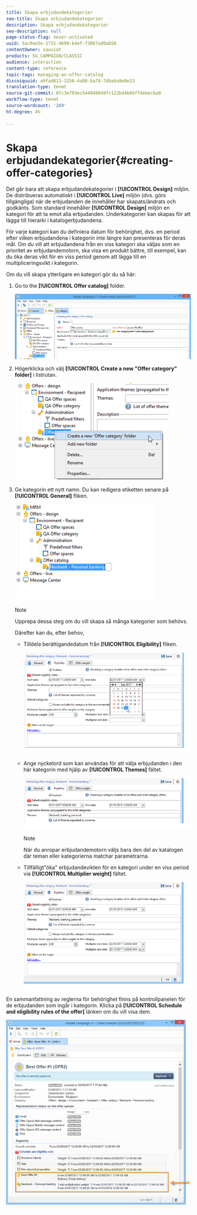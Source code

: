 ```yaml
---
title: Skapa erbjudandekategorier
seo-title: Skapa erbjudandekategorier
description: Skapa erbjudandekategorier
seo-description: null
page-status-flag: never-activated
uuid: 5ac0ae5e-1731-4699-b4ef-f3867ad0ab58
contentOwner: sauviat
products: SG_CAMPAIGN/CLASSIC
audience: interaction
content-type: reference
topic-tags: managing-an-offer-catalog
discoiquuid: a9fad813-3256-4a00-ba74-7dbaba9e8e23
translation-type: tm+mt
source-git-commit: 8fc3e793ec544948049fc122b44b6bffdebecba0
workflow-type: tm+mt
source-wordcount: '269'
ht-degree: 4%

---
```



# Skapa erbjudandekategorier{#creating-offer-categories}

Det går bara att skapa erbjudandekategorier i **[!UICONTROL Design]** miljön. De distribueras automatiskt i **[!UICONTROL Live]** miljön (dvs. görs tillgängliga) när de erbjudanden de innehåller har skapats/ändrats och godkänts. Som standard innehåller **[!UICONTROL Design]** miljön en kategori för att ta emot alla erbjudanden. Underkategorier kan skapas för att lägga till hierarki i katalogerbjudandena.

För varje kategori kan du definiera datum för behörighet, dvs. en period efter vilken erbjudandena i kategorin inte längre kan presenteras för deras mål. Om du vill att erbjudandena från en viss kategori ska väljas som en prioritet av erbjudandemotorn, ska visa en produkt bättre, till exempel, kan du öka deras vikt för en viss period genom att lägga till en multipliceringsvikt i kategorin.

Om du vill skapa ytterligare en kategori gör du så här:

1. Go to the **[!UICONTROL Offer catalog]** folder.

   ![](assets/offer_cat_create_001.png)

1. Högerklicka och välj **[!UICONTROL Create a new "Offer category" folder]** i listrutan.

   ![](assets/offer_cat_create_002.png)

1. Ge kategorin ett nytt namn. Du kan redigera etiketten senare på **[!UICONTROL General]** fliken.

   ![](assets/offer_cat_create_003.png)

   >[!NOTE]
   >
   >Upprepa dessa steg om du vill skapa så många kategorier som behövs.

   Därefter kan du, efter behov,

   * Tilldela berättigandedatum från **[!UICONTROL Eligibility]** fliken.

      ![](assets/offer_cat_create_004.png)

   * Ange nyckelord som kan användas för att välja erbjudanden i den här kategorin med hjälp av **[!UICONTROL Themes]** fältet.

      ![](assets/offer_cat_create_005.png)

      >[!NOTE]
      >
      >När du anropar erbjudandemotorn väljs bara den del av katalogen där teman eller kategorierna matchar parametrarna.

   * Tillfälligt&quot;öka&quot; erbjudandevikten för en kategori under en viss period via **[!UICONTROL Multiplier weight]** fältet.

      ![](assets/offer_cat_create_006.png)

En sammanfattning av reglerna för behörighet finns på kontrollpanelen för de erbjudanden som ingår i kategorin. Klicka på **[!UICONTROL Schedule and eligibility rules of the offer]** länken om du vill visa dem.

![](assets/offer_create_006.png)

